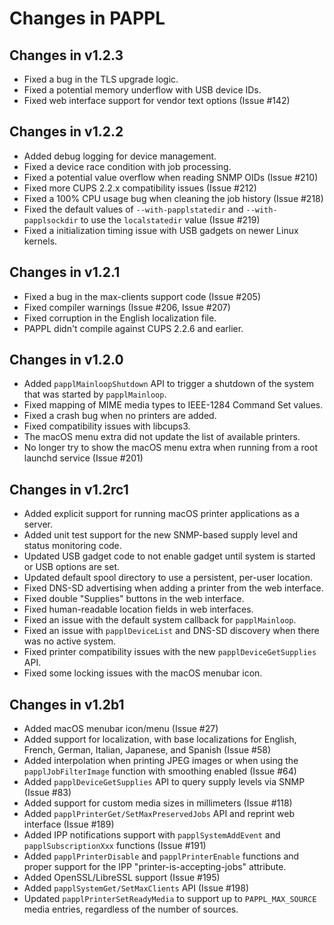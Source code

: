 Changes in PAPPL
================

Changes in v1.2.3
-----------------

- Fixed a bug in the TLS upgrade logic.
- Fixed a potential memory underflow with USB device IDs.
- Fixed web interface support for vendor text options (Issue #142)


Changes in v1.2.2
-----------------

- Added debug logging for device management.
- Fixed a device race condition with job processing.
- Fixed a potential value overflow when reading SNMP OIDs (Issue #210)
- Fixed more CUPS 2.2.x compatibility issues (Issue #212)
- Fixed a 100% CPU usage bug when cleaning the job history (Issue #218)
- Fixed the default values of `--with-papplstatedir` and `--with-papplsockdir`
  to use the `localstatedir` value (Issue #219)
- Fixed a initialization timing issue with USB gadgets on newer Linux kernels.


Changes in v1.2.1
-----------------

- Fixed a bug in the max-clients support code (Issue #205)
- Fixed compiler warnings (Issue #206, Issue #207)
- Fixed corruption in the English localization file.
- PAPPL didn't compile against CUPS 2.2.6 and earlier.


Changes in v1.2.0
-----------------

- Added `papplMainloopShutdown` API to trigger a shutdown of the system that
  was started by `papplMainloop`.
- Fixed mapping of MIME media types to IEEE-1284 Command Set values.
- Fixed a crash bug when no printers are added.
- Fixed compatibility issues with libcups3.
- The macOS menu extra did not update the list of available printers.
- No longer try to show the macOS menu extra when running from a root launchd
  service (Issue #201)


Changes in v1.2rc1
------------------

- Added explicit support for running macOS printer applications as a server.
- Added unit test support for the new SNMP-based supply level and status
  monitoring code.
- Updated USB gadget code to not enable gadget until system is started or USB
  options are set.
- Updated default spool directory to use a persistent, per-user location.
- Fixed DNS-SD advertising when adding a printer from the web interface.
- Fixed double "Supplies" buttons in the web interface.
- Fixed human-readable location fields in web interfaces.
- Fixed an issue with the default system callback for `papplMainloop`.
- Fixed an issue with `papplDeviceList` and DNS-SD discovery when there was no
  active system.
- Fixed printer compatibility issues with the new `papplDeviceGetSupplies` API.
- Fixed some locking issues with the macOS menubar icon.


Changes in v1.2b1
-----------------

- Added macOS menubar icon/menu (Issue #27)
- Added support for localization, with base localizations for English, French,
  German, Italian, Japanese, and Spanish (Issue #58)
- Added interpolation when printing JPEG images or when using the
  `papplJobFilterImage` function with smoothing enabled (Issue #64)
- Added `papplDeviceGetSupplies` API to query supply levels via SNMP (Issue #83)
- Added support for custom media sizes in millimeters (Issue #118)
- Added `papplPrinterGet/SetMaxPreservedJobs` API and reprint web interface
  (Issue #189)
- Added IPP notifications support with `papplSystemAddEvent` and
  `papplSubscriptionXxx` functions (Issue #191)
- Added `papplPrinterDisable` and `papplPrinterEnable` functions and proper
  support for the IPP "printer-is-accepting-jobs" attribute.
- Added OpenSSL/LibreSSL support (Issue #195)
- Added `papplSystemGet/SetMaxClients` API (Issue #198)
- Updated `papplPrinterSetReadyMedia` to support up to `PAPPL_MAX_SOURCE`
  media entries, regardless of the number of sources.
